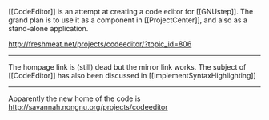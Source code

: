 [[CodeEditor]] is an attempt at creating a code editor for [[GNUstep]]. The grand plan is to use it as a component in [[ProjectCenter]], and also as a stand-alone application.

http://freshmeat.net/projects/codeeditor/?topic_id=806

----
The hompage link is (still) dead but the mirror link works. 
The subject of [[CodeEditor]] has also been discussed in [[ImplementSyntaxHighlighting]]

----
Apparently the new home of the code is http://savannah.nongnu.org/projects/codeeditor